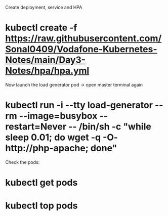
Create deployment, service and HPA 

# kubectl create -f https://raw.githubusercontent.com/Sonal0409/Vodafone-Kubernetes-Notes/main/Day3-Notes/hpa/hpa.yml

Now launch the load generator pod -> open master terminal again

# kubectl run -i --tty load-generator --rm --image=busybox --restart=Never -- /bin/sh -c "while sleep 0.01; do wget -q -O- http://php-apache; done"

Check the pods:

# kubectl get pods

# kubectl top pods

